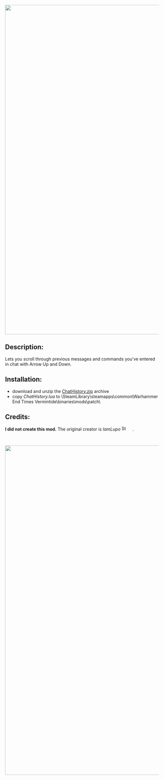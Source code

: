 <p align="center">
  <img src="../../../assets/banner-top.png" alt="" width="1080">
</p>

## Description:
Lets you scroll through previous messages and commands you've entered in chat with Arrow Up and Down.

## Installation:
- download and unzip the [ChatHistory.zip](../../../../releases/tag/ChatHistory) archive
- copy *ChatHistory.lua* to \SteamLibrary\steamapps\common\Warhammer End Times Vermintide\binaries\mods\patch\

## Credits:
**I did not create this mod.** The original creator is *IamLupo* [<img src="https://steamcommunity.com/favicon.ico" alt="Steam" title="IamLupo" width="16">](https://steamcommunity.com/profiles/76561198069012995) [<img src="https://images.nexusmods.com/favicons/ReskinOrange/favicon-16x16.png" alt="" title="IamLupo" width="16">](https://www.nexusmods.com/vermintide/mods/8).

<br/>

<p align="center">
  <img src="../../../assets/banner-buttom.png" alt="" width="1080">
</p>

